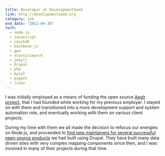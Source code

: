 ```yaml
---
title: Developer at DevelopmentSeed
link: http://developmentseed.org
category: job
end_date: "2012-04-30"
tech: 
  - node-js
  - javascript
  - couchdb
  - backbone-js
  - geo
  - elasticsearch
  - jekyll
  - drupal
  - php
  - mysql
  - puppet
  - linux
---
```

I was initially employed as a means of funding the open source [Aegir project](http://aegirproject.org), that I had founded while working for my previous employer. I stayed on with them and transitioned into a more development support and system automation role, and eventually working with them on various client projects.

During my time with them we all made the decision to refocus our energies on Node.js, and proceeded to [find new maintainers for several successful open source products](http://developmentseed.org/blog/2011/feb/22/open-atrium-and-managing-news-acquired/) we had built using Drupal. They have built many data driven sites with very complex mapping components since then, and I was involved in many of their projects during that time.
